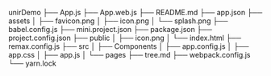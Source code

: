 unirDemo
├── App.js
├── App.web.js
├── README.md
├── app.json
├── assets
│   ├── favicon.png
│   ├── icon.png
│   └── splash.png
├── babel.config.js
├── mini.project.json
├── package.json
├── project.config.json
├── public
│   ├── icon.png
│   └── index.html
├── remax.config.js
├── src
│   ├── Components
│   ├── app.config.js
│   ├── app.css
│   ├── app.js
│   └── pages
├── tree.md
├── webpack.config.js
└── yarn.lock
